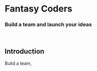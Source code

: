 <h1>Fantasy Coders</h1>
<h3>Build a team and launch your ideas</h3>

<br>


<h2>Introduction </h2>
Build a team,  